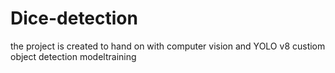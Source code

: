 # Dice-detection
the project is created to hand on with computer vision and YOLO v8 custiom object detection modeltraining
